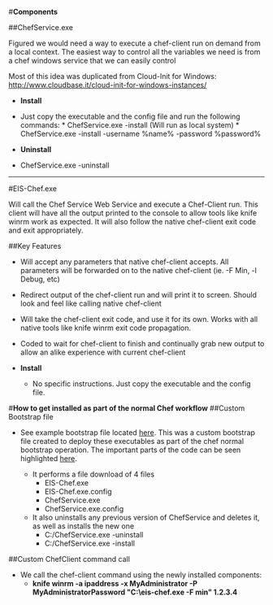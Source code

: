 #**Components**

##ChefService.exe

Figured we would need a way to execute a chef-client run on demand from a local context.  The easiest way to control all the variables we need is from a chef windows service that we can easily control
  
Most of this idea was duplicated from Cloud-Init for Windows:
http://www.cloudbase.it/cloud-init-for-windows-instances/

* **Install**
 - Just copy the executable and the config file and run the following commands:
	     * ChefService.exe -install (Will run as local system)
         * ChefService.exe -install -username %name% -password %password%
* **Uninstall**
 - ChefService.exe -uninstall

---

#EIS-Chef.exe
 
Will call the Chef Service Web Service and execute a Chef-Client run.  This client will have all the output printed to the console to allow tools like knife winrm work as expected.  It will also follow the native chef-client exit code and exit appropriately.

##Key Features
 * Will accept any parameters that native chef-client accepts.  All parameters will be forwarded on to the native chef-client (ie. -F Min, -l Debug, etc)
 * Redirect output of the chef-client run and will print it to screen.  Should look and feel like calling native chef-client
 * Will take the chef-client exit code, and use it for its own.  Works with all native tools like knife winrm exit code propagation.
 * Coded to wait for chef-client to finish and continually grab new output to allow an alike experience with current chef-client

* **Install**
    * No specific instructions.  Just copy the executable and the config file.

 
#**How to get installed as part of the normal Chef workflow**
##Custom Bootstrap file
* See example bootstrap file located [here](https://github.com/garethr/booky/blob/08615163198a2b51353aeba07f25ec9ed477d60c/src/booky/lib/builder.py#L17-L22).  This was a custom bootstrap file created to deploy these executables as part of the chef normal bootstrap operation.  The important parts of the code can be seen highlighted [here](https://github.com/garethr/booky/blob/08615163198a2b51353aeba07f25ec9ed477d60c/src/booky/lib/builder.py#L17-L22).

	* It performs a file download of 4 files
		* EIS-Chef.exe
		* EIS-Chef.exe.config
		* ChefService.exe
		* ChefService.exe.config
	* It also uninstalls any previous version of ChefService and deletes it, as well as installs the new one
		* C:/ChefService.exe -uninstall
		* C:/ChefService.exe -install

##Custom ChefClient command call
*  We call the chef-client command using the newly installed components:
    * **knife winrm -a ipaddress -x MyAdministrator -P MyAdministratorPassword "C:\\eis-chef.exe -F min" 1.2.3.4**


